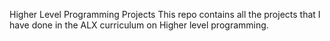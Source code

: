 Higher Level Programming Projects
This repo contains all the projects that I have done in the ALX curriculum on Higher level programming.
